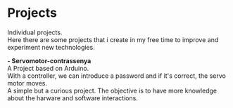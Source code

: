 # Projects
Individual projects.  
Here there are some projects that i create in my free time to improve and experiment new technologies.

**- Servomotor-contrassenya**  
A Project based on Arduino.  
With a controller, we can introduce a password and if it's correct, the servo motor moves.  
A simple but a curious project. The objective is to have more knowledge about the harware and software interactions.  
